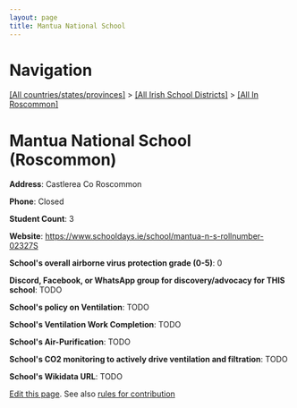 ```yaml
---
layout: page
title: Mantua National School
---
```

# Navigation

[[All countries/states/provinces]](../../..) > [[All Irish School Districts]](../..) > [[All In Roscommon]](..)

# Mantua National School (Roscommon)

**Address**: Castlerea Co Roscommon

**Phone**: Closed

**Student Count**: 3

**Website**: <https://www.schooldays.ie/school/mantua-n-s-rollnumber-02327S>

**School's overall airborne virus protection grade (0-5)**: 0

**Discord, Facebook, or WhatsApp group for discovery/advocacy for THIS school**: TODO

**School's policy on Ventilation**: TODO

**School's Ventilation Work Completion**: TODO

**School's Air-Purification**: TODO

**School's CO2 monitoring to actively drive ventilation and filtration**: TODO

**School's Wikidata URL**: TODO


[Edit this page](https://github.com/ventilate-schools/Ireland/edit/main/./Roscommon/Mantua_National_School.md). See also [rules for contribution](../../../contribution-rules/)
